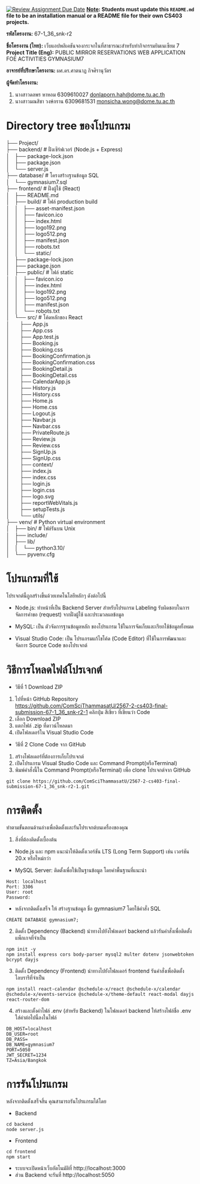 [![Review Assignment Due Date](https://classroom.github.com/assets/deadline-readme-button-22041afd0340ce965d47ae6ef1cefeee28c7c493a6346c4f15d667ab976d596c.svg)](https://classroom.github.com/a/w8H8oomW)
**<ins>Note</ins>: Students must update this `README.md` file to be an installation manual or a README file for their own CS403 projects.**

**รหัสโครงงาน:** 67-1_36_snk-r2

**ชื่อโครงงาน (ไทย):** เว็บแอปพลิเคชันจองกระจกในที่สาธารณะสำหรับทำกิจกรรมยิมเนเซียม 7
**Project Title (Eng):** PUBLIC MIRROR RESERVATIONS WEB APPLICATION FOE ACTIVITIES GYMNASIUM7

**อาจารย์ที่ปรึกษาโครงงาน:** ผศ.ดร.ศาตนาฏ กิจศิรานุวัตร

**ผู้จัดทำโครงงาน:** 
1.  นางสาวดลพร หาหอม    6309610027  donlaporn.hah@dome.tu.ac.th
2.  นางสาวมณสิชา วงษ์กราน 6309681531  monsicha.wong@dome.tu.ac.th
   

# Directory tree ของโปรแกรม

├── Project/<br/>
├── backend/  # ฝั่งเซิร์ฟเวอร์ (Node.js + Express)<br/>
│&emsp;├── package-lock.json<br/>
│&emsp;├── package.json<br/>
│&emsp;└── server.js<br/>
├── database/  # โครงสร้างฐานข้อมูล SQL<br/>
│&emsp;└── gymnasium7.sql<br/>
├── frontend/  # ฝั่งผู้ใช้ (React)<br/>
│&emsp;├── README.md<br/>
│&emsp;├── build/  # ไฟล์ production build<br/>
│&emsp;│&emsp;├── asset-manifest.json<br/>
│&emsp;│&emsp;├── favicon.ico<br/>
│&emsp;│&emsp;├── index.html<br/>
│&emsp;│&emsp;├── logo192.png<br/>
│&emsp;│&emsp;├── logo512.png<br/>
│&emsp;│&emsp;├── manifest.json<br/>
│&emsp;│&emsp;├── robots.txt<br/>
│&emsp;│&emsp;└── static/<br/>
│&emsp;├── package-lock.json<br/>
│&emsp;├── package.json<br/>
│&emsp;├── public/  # ไฟล์ static<br/>
│&emsp;│&emsp;├── favicon.ico<br/>
│&emsp;│&emsp;├── index.html<br/>
│&emsp;│&emsp;├── logo192.png<br/>
│&emsp;│&emsp;├── logo512.png<br/>
│&emsp;│&emsp;├── manifest.json<br/>
│&emsp;│&emsp;└── robots.txt<br/>
│&emsp;└── src/  # โค้ดหลักของ React<br/>
│&emsp;&emsp;├── App.js<br/>
│&emsp;&emsp;├── App.css<br/>
│&emsp;&emsp;├── App.test.js<br/>
│&emsp;&emsp;├── Booking.js<br/>
│&emsp;&emsp;├── Booking.css<br/>
│&emsp;&emsp;├── BookingConfirmation.js<br/>
│&emsp;&emsp;├── BookingConfirmation.css<br/>
│&emsp;&emsp;├── BookingDetail.js<br/>
│&emsp;&emsp;├── BookingDetail.css<br/>
│&emsp;&emsp;├── CalendarApp.js<br/>
│&emsp;&emsp;├── History.js<br/>
│&emsp;&emsp;├── History.css<br/>
│&emsp;&emsp;├── Home.js<br/>
│&emsp;&emsp;├── Home.css<br/>
│&emsp;&emsp;├── Logout.js<br/>
│&emsp;&emsp;├── Navbar.js<br/>
│&emsp;&emsp;├── Navbar.css<br/>
│&emsp;&emsp;├── PrivateRoute.js<br/>
│&emsp;&emsp;├── Review.js<br/>
│&emsp;&emsp;├── Review.css<br/>
│&emsp;&emsp;├── SignUp.js<br/>
│&emsp;&emsp;├── SignUp.css<br/>
│&emsp;&emsp;├── context/<br/>
│&emsp;&emsp;├── index.js<br/>
│&emsp;&emsp;├── index.css<br/>
│&emsp;&emsp;├── login.js<br/>
│&emsp;&emsp;├── login.css<br/>
│&emsp;&emsp;├── logo.svg<br/>
│&emsp;&emsp;├── reportWebVitals.js<br/>
│&emsp;&emsp;├── setupTests.js<br/>
│&emsp;&emsp;└── utils/<br/>
├── venv/  # Python virtual environment<br/>
│&emsp;├── bin/  # ไฟล์รันบน Unix<br/>
│&emsp;├── include/<br/>
│&emsp;├── lib/<br/>
│&emsp;│&emsp;└── python3.10/<br/>
│&emsp;└── pyvenv.cfg<br/>


# โปรแกรมที่ใช้
โปรเจกต์นี้ถูกสร้างขึ้นด้วยเทคโนโลยีหลักๆ ดังต่อไปนี้

- Node.js: ทำหน้าที่เป็น Backend Server สำหรับโปรแกรม Labeling รับผิดชอบในการจัดการคำขอ (request) จากฝั่งผู้ใช้ และประมวลผลข้อมูล

- MySQL: เป็น ตัวจัดการฐานข้อมูลหลัก ของโปรแกรม ใช้ในการจัดเก็บและเรียกใช้ข้อมูลทั้งหมด

- Visual Studio Code: เป็น โปรแกรมแก้ไขโค้ด (Code Editor) ที่ใช้ในการพัฒนาและจัดการ Source Code ของโปรเจกต์
# วิธีการโหลดไฟล์โปรเจกต์
- วิธีที่ 1 Download ZIP
1. ไปที่หน้า GitHub Repository
https://github.com/ComSciThammasatU/2567-2-cs403-final-submission-67-1_36_snk-r2-1 
คลิกปุ่ม สีเขียว ที่เขียนว่า Code
2. เลือก Download ZIP
3. แตกไฟล์ .zip ที่ดาวน์โหลดมา
4. เปิดโฟลเดอร์ใน Visual Studio Code

- วิธีที่ 2 Clone Code จาก GitHub
1. สร้างโฟลเดอร์ที่ต้องการเก็บโปรเจกต์
2. เปิดโปรแกรม Visual Studio Code และ Command Prompt(หรือTerminal)
3. พิมพ์คำสั่งนี้ใน Command Prompt(หรือTerminal) เพื่อ clone โปรเจกต์จาก GitHub
```
git clone https://github.com/ComSciThammasatU/2567-2-cs403-final-submission-67-1_36_snk-r2-1.git
```
# การติดตั้ง
ทำตามขั้นตอนด้านล่างเพื่อติดตั้งและรันโปรเจกต์บนเครื่องของคุณ

1. สิ่งที่ต้องติดตั้งเบื้องต้น
- Node.js และ npm แนะนำให้ติดตั้งเวอร์ชัน LTS (Long Term Support) เช่น เวอร์ชัน 20.x หรือใหม่กว่า

- MySQL Server: ติดตั้งเพื่อใช้เป็นฐานข้อมูล โดยค่าพื้นฐานที่แนะนำ
```
Host: localhost
Port: 3306
User: root
Password: 
```
- หลังจากติดตั้งเสร็จ ให้ สร้างฐานข้อมูล ชื่อ gymnasium7 โดยใช้คำสั่ง SQL
```
CREATE DATABASE gymnasium7;
```
2. ติดตั้ง Dependency (Backend)
นำทางไปยังโฟลเดอร์ backend
แล้วรันคำสั่งเพื่อติดตั้งแพ็กเกจที่จำเป็น
```
npm init -y
npm install express cors body-parser mysql2 multer dotenv jsonwebtoken bcrypt dayjs
```
3. ติดตั้ง Dependency (Frontend)
นำทางไปยังโฟลเดอร์ frontend
รันคำสั่งเพื่อติดตั้งไลบรารีที่จำเป็น
```
npm install react-calendar @schedule-x/react @schedule-x/calendar @schedule-x/events-service @schedule-x/theme-default react-modal dayjs react-router-dom
```
4. สร้างและตั้งค่าไฟล์ .env (สำหรับ Backend)
ในโฟลเดอร์ backend ให้สร้างไฟล์ชื่อ .env
ใส่ค่าต่อไปนี้ลงในไฟล์
```
DB_HOST=localhost
DB_USER=root
DB_PASS=
DB_NAME=gymnasium7
PORT=5050
JWT_SECRET=1234
TZ=Asia/Bangkok
```
# การรันโปรแกรม
หลังจากติดตั้งเสร็จสิ้น คุณสามารถรันโปรแกรมได้โดย
- Backend
```
cd backend
node server.js
```
- Frontend
```
cd frontend
npm start
```
- ระบบจะเปิดหน้าเว็บอัตโนมัติที่ http://localhost:3000
- ส่วน Backend จะรันที่ http://localhost:5050


